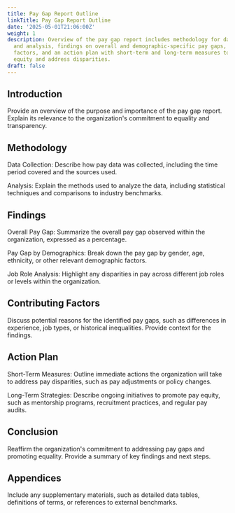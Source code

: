 ```yaml
---
title: Pay Gap Report Outline
linkTitle: Pay Gap Report Outline
date: '2025-05-01T21:06:00Z'
weight: 1
description: Overview of the pay gap report includes methodology for data collection
  and analysis, findings on overall and demographic-specific pay gaps, contributing
  factors, and an action plan with short-term and long-term measures to promote pay
  equity and address disparities.
draft: false
---
```



## Introduction

Provide an overview of the purpose and importance of the pay gap report. Explain its relevance to the organization's commitment to equality and transparency.

## Methodology

Data Collection: Describe how pay data was collected, including the time period covered and the sources used.

Analysis: Explain the methods used to analyze the data, including statistical techniques and comparisons to industry benchmarks.

## Findings

Overall Pay Gap: Summarize the overall pay gap observed within the organization, expressed as a percentage.

Pay Gap by Demographics: Break down the pay gap by gender, age, ethnicity, or other relevant demographic factors.

Job Role Analysis: Highlight any disparities in pay across different job roles or levels within the organization.

## Contributing Factors

Discuss potential reasons for the identified pay gaps, such as differences in experience, job types, or historical inequalities. Provide context for the findings.

## Action Plan

Short-Term Measures: Outline immediate actions the organization will take to address pay disparities, such as pay adjustments or policy changes.

Long-Term Strategies: Describe ongoing initiatives to promote pay equity, such as mentorship programs, recruitment practices, and regular pay audits.

## Conclusion

Reaffirm the organization's commitment to addressing pay gaps and promoting equality. Provide a summary of key findings and next steps.

## Appendices

Include any supplementary materials, such as detailed data tables, definitions of terms, or references to external benchmarks.